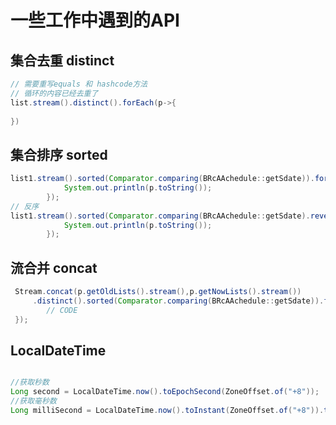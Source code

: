 # 一些工作中遇到的API

## 集合去重 distinct

```java
// 需要重写equals 和 hashcode方法
// 循环的内容已经去重了
list.stream().distinct().forEach(p->{
    
})
```

## 集合排序 sorted

```java
list1.stream().sorted(Comparator.comparing(BRcAAchedule::getSdate)).forEach(p->{
            System.out.println(p.toString());
        });
// 反序
list1.stream().sorted(Comparator.comparing(BRcAAchedule::getSdate).reversed()).forEach(p->{
            System.out.println(p.toString());
        });
```



## 流合并 concat

```java
 Stream.concat(p.getOldLists().stream(),p.getNowLists().stream())
     .distinct().sorted(Comparator.comparing(BRcAAchedule::getSdate)).forEach(o->{
		// CODE
 });
```





## LocalDateTime

```java

//获取秒数
Long second = LocalDateTime.now().toEpochSecond(ZoneOffset.of("+8"));
//获取毫秒数
Long milliSecond = LocalDateTime.now().toInstant(ZoneOffset.of("+8")).toEpochMilli();

```

